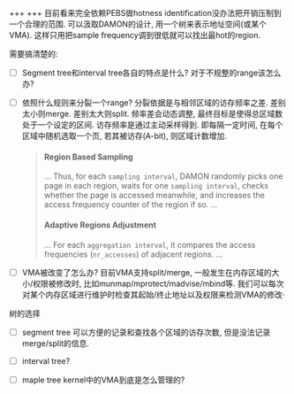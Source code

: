 +++
+++
目前看来完全依赖PEBS做hotness identification没办法把开销压制到一个合理的范围. 可以汲取DAMON的设计, 用一个树来表示地址空间(或某个VMA). 这样只用把sample frequency调到很低就可以找出最hot的region.

需要搞清楚的:

- [ ] Segment tree和interval tree各自的特点是什么? 对于不规整的range该怎么办?

- [ ] 依照什么规则来分裂一个range?
  分裂依据是与相邻区域的访存频率之差. 差别太小则merge. 差别太大则split. 频率差会动态调整, 最终目标是使得总区域数处于一个设定的区间.
  访存频率是通过主动采样得到. 即每隔一定时间, 在每个区域中随机选取一个页, 若其被访存(A-bit), 则区域计数增加.
  
  >#### Region Based Sampling
  >
  >... Thus, for each `sampling interval`, DAMON randomly picks one page in each region, waits for one `sampling interval`, checks whether the page is accessed meanwhile, and increases the access frequency counter of the region if so. ...
  >
  > #### Adaptive Regions Adjustment
  >
  >... For each `aggregation interval`, it compares the access frequencies (`nr_accesses`) of adjacent regions. ...
  >

- [ ] VMA被改变了怎么办?
  目前VMA支持split/merge, 一般发生在内存区域的大小/权限被修改时, 比如munmap/mprotect/madvise/mbind等. 我们可以每次对某个内存区域进行维护时检查其起始/终止地址以及权限来检测VMA的修改·

树的选择

- [ ] segment tree
  可以方便的记录和查找各个区域的访存次数, 但是没法记录merge/split的信息.
- [ ] interval tree?
- [ ] maple tree
  kernel中的VMA到底是怎么管理的?

